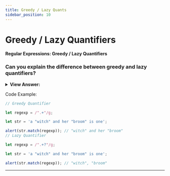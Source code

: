 ```yaml
---
title: Greedy / Lazy Quants
sidebar_position: 10
---
```


# Greedy / Lazy Quantifiers

**Regular Expressions: Greedy / Lazy Quantifiers**

<head>
  <title>Greedy / Lazy Quantifiers - JavaScript Interview Questions & Answers</title>
  <meta charSet="utf-8" />
</head>

### Can you explain the difference between greedy and lazy quantifiers?

<details>
  <summary><strong>View Answer:</strong></summary>
  <div>
  <div><strong>Interview Response:</strong> By default, quantifiers are Greedy. Greedy quantifiers try to match the longest text that matches given pattern. Greedy quantifiers work by first reading the entire string before trying any match. If the entire text does not match, remove last character, and try again, repeating the process until a match is found. A lazy (also called non-greedy or reluctant) quantifier always attempts to repeat the sub-pattern as few times as possible, before exploring longer matches by expansion. Generally, a lazy pattern will match the shortest possible string. To make quantifiers lazy, just append (?) to the existing quantifier, e.g., +?, &#123;0,5&#125;?. It should be noted, that lazy quantifiers can fail to return.<br /><br />
  The notion of greedy/lazy quantifier only exists in backtracking regex engines. In non-backtracking regex engines or POSIX-compliant regex engines, quantifiers only specify the upper bound and lower bound of the repetition, without specifying how to find the match.
    </div>
  </div>
</details>

Code Example:

```js
// Greedy Quantifier

let regexp = /".+"/g;

let str = 'a "witch" and her "broom" is one';

alert(str.match(regexp)); // "witch" and her "broom"
// Lazy Quantifier

let regexp = /".+?"/g;

let str = 'a "witch" and her "broom" is one';

alert(str.match(regexp)); // "witch", "broom"
```

---
